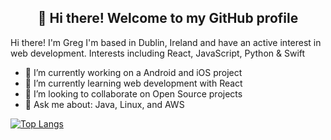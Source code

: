 
<h2 align="center">👋 Hi there! Welcome to my GitHub profile</h3>

Hi there! I'm Greg I'm based in Dublin, Ireland and have an active interest in web development. Interests including React, JavaScript, Python & Swift

- 🔭 I’m currently working on a Android and iOS project
- 🌱 I’m currently learning web development with React
- 👯 I’m looking to collaborate on Open Source projects
- 💬 Ask me about: Java, Linux, and AWS

[![Top Langs](https://github-readme-stats.vercel.app/api/top-langs/?username=gzuckerman&layout=compact&icon_color=805AD5&text_color=718096&bg_color=ffffff00&hide_border=true&langs_count=7&hide=Blade)](https://gzuckerman.ie)
